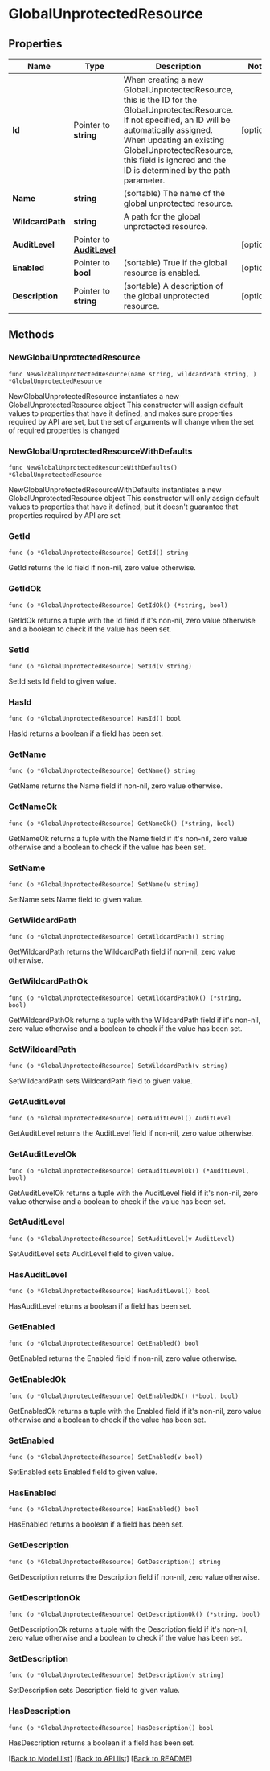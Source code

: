 # GlobalUnprotectedResource

## Properties

Name | Type | Description | Notes
------------ | ------------- | ------------- | -------------
**Id** | Pointer to **string** | When creating a new GlobalUnprotectedResource, this is the ID for the GlobalUnprotectedResource. If not specified, an ID will be automatically assigned. When updating an existing GlobalUnprotectedResource, this field is ignored and the ID is determined by the path parameter. | [optional] 
**Name** | **string** | (sortable) The name of the global unprotected resource. | 
**WildcardPath** | **string** | A path for the global unprotected resource. | 
**AuditLevel** | Pointer to [**AuditLevel**](AuditLevel.md) |  | [optional] 
**Enabled** | Pointer to **bool** | (sortable) True if the global resource is enabled. | [optional] 
**Description** | Pointer to **string** | (sortable) A description of the global unprotected resource. | [optional] 

## Methods

### NewGlobalUnprotectedResource

`func NewGlobalUnprotectedResource(name string, wildcardPath string, ) *GlobalUnprotectedResource`

NewGlobalUnprotectedResource instantiates a new GlobalUnprotectedResource object
This constructor will assign default values to properties that have it defined,
and makes sure properties required by API are set, but the set of arguments
will change when the set of required properties is changed

### NewGlobalUnprotectedResourceWithDefaults

`func NewGlobalUnprotectedResourceWithDefaults() *GlobalUnprotectedResource`

NewGlobalUnprotectedResourceWithDefaults instantiates a new GlobalUnprotectedResource object
This constructor will only assign default values to properties that have it defined,
but it doesn't guarantee that properties required by API are set

### GetId

`func (o *GlobalUnprotectedResource) GetId() string`

GetId returns the Id field if non-nil, zero value otherwise.

### GetIdOk

`func (o *GlobalUnprotectedResource) GetIdOk() (*string, bool)`

GetIdOk returns a tuple with the Id field if it's non-nil, zero value otherwise
and a boolean to check if the value has been set.

### SetId

`func (o *GlobalUnprotectedResource) SetId(v string)`

SetId sets Id field to given value.

### HasId

`func (o *GlobalUnprotectedResource) HasId() bool`

HasId returns a boolean if a field has been set.

### GetName

`func (o *GlobalUnprotectedResource) GetName() string`

GetName returns the Name field if non-nil, zero value otherwise.

### GetNameOk

`func (o *GlobalUnprotectedResource) GetNameOk() (*string, bool)`

GetNameOk returns a tuple with the Name field if it's non-nil, zero value otherwise
and a boolean to check if the value has been set.

### SetName

`func (o *GlobalUnprotectedResource) SetName(v string)`

SetName sets Name field to given value.


### GetWildcardPath

`func (o *GlobalUnprotectedResource) GetWildcardPath() string`

GetWildcardPath returns the WildcardPath field if non-nil, zero value otherwise.

### GetWildcardPathOk

`func (o *GlobalUnprotectedResource) GetWildcardPathOk() (*string, bool)`

GetWildcardPathOk returns a tuple with the WildcardPath field if it's non-nil, zero value otherwise
and a boolean to check if the value has been set.

### SetWildcardPath

`func (o *GlobalUnprotectedResource) SetWildcardPath(v string)`

SetWildcardPath sets WildcardPath field to given value.


### GetAuditLevel

`func (o *GlobalUnprotectedResource) GetAuditLevel() AuditLevel`

GetAuditLevel returns the AuditLevel field if non-nil, zero value otherwise.

### GetAuditLevelOk

`func (o *GlobalUnprotectedResource) GetAuditLevelOk() (*AuditLevel, bool)`

GetAuditLevelOk returns a tuple with the AuditLevel field if it's non-nil, zero value otherwise
and a boolean to check if the value has been set.

### SetAuditLevel

`func (o *GlobalUnprotectedResource) SetAuditLevel(v AuditLevel)`

SetAuditLevel sets AuditLevel field to given value.

### HasAuditLevel

`func (o *GlobalUnprotectedResource) HasAuditLevel() bool`

HasAuditLevel returns a boolean if a field has been set.

### GetEnabled

`func (o *GlobalUnprotectedResource) GetEnabled() bool`

GetEnabled returns the Enabled field if non-nil, zero value otherwise.

### GetEnabledOk

`func (o *GlobalUnprotectedResource) GetEnabledOk() (*bool, bool)`

GetEnabledOk returns a tuple with the Enabled field if it's non-nil, zero value otherwise
and a boolean to check if the value has been set.

### SetEnabled

`func (o *GlobalUnprotectedResource) SetEnabled(v bool)`

SetEnabled sets Enabled field to given value.

### HasEnabled

`func (o *GlobalUnprotectedResource) HasEnabled() bool`

HasEnabled returns a boolean if a field has been set.

### GetDescription

`func (o *GlobalUnprotectedResource) GetDescription() string`

GetDescription returns the Description field if non-nil, zero value otherwise.

### GetDescriptionOk

`func (o *GlobalUnprotectedResource) GetDescriptionOk() (*string, bool)`

GetDescriptionOk returns a tuple with the Description field if it's non-nil, zero value otherwise
and a boolean to check if the value has been set.

### SetDescription

`func (o *GlobalUnprotectedResource) SetDescription(v string)`

SetDescription sets Description field to given value.

### HasDescription

`func (o *GlobalUnprotectedResource) HasDescription() bool`

HasDescription returns a boolean if a field has been set.


[[Back to Model list]](../README.md#documentation-for-models) [[Back to API list]](../README.md#documentation-for-api-endpoints) [[Back to README]](../README.md)


